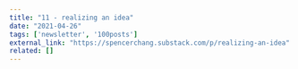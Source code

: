 ```yaml
---
title: "11 - realizing an idea"
date: "2021-04-26"
tags: ['newsletter', '100posts']
external_link: "https://spencerchang.substack.com/p/realizing-an-idea"
related: []
---
```

